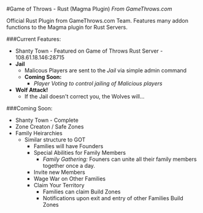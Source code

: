 #Game of Throws - Rust (Magma Plugin)
*From GameThrows.com*


Official Rust Plugin from GameThrows.com Team.  Features many addon functions to the Magma plugin for Rust Servers.  

###Current Features:
* Shanty Town - Featured on Game of Throws Rust Server - 108.61.18.146:28715
* __Jail__
	* Malicous Players are sent to the _Jail_ via simple admin command 
	* __Coming Soon:__
		* _Player Voting to control jailing of Malicious players_
* __Wolf Attack!__
	* If the Jail doesn't correct you, the Wolves will... 


###Coming Soon:
* Shanty Town - Complete
* Zone Creaton / Safe Zones
* Family Heirarchies
	* Similar structure to GOT	
		* Families will have Founders
		* Special Abilities for Family Members
			* _Family Gathering:_ Founers can unite all their family members together once a day.
		* Invite new Members
		* Wage War on Other Families
		* Claim Your Territory
			* Families can claim Build Zones
			* Notifications upon exit and entry of other Families Build Zones
				
		
